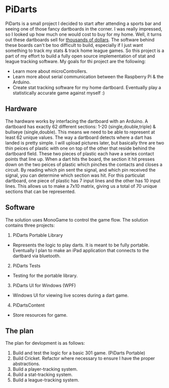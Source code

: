 # PiDarts

   PiDarts is a small project I decided to start after attending a sports bar and seeing one of those fancy dartboards in the corner. I was really impressed, so I looked up how much one would cost to buy for my home. Well, it turns out these dartboards sell for [thousands of dollars](http://www.sears.com/game-room-guys-arachnid-galaxy-3-electronic-home/p-SPM10116485920?hlSellerId=4023&sid=IDx20110310x00001i&kpid=SPM10116485920&kispla=SPM10116485920&kpid=SPM10116485920&mktRedirect=y). The software behind these boards can't be too difficult to build, especially if I just want something to track my stats & track home league games. So this project is a part of my effort to build a fully open source implementation of stat and league tracking software. My goals for thi project are the following:

  * Learn more about microControllers.
  * Learn more about serial communication between the Raspberry Pi & the Arduino.
  * Create stat tracking software for my home dartboard. Eventually play a statistically accurate game against myself :)

## Hardware

   The hardware works by interfacing the dartboard with an Arduino. A dartboard has exactly 62 different sections: 1-20 (single,double,triple) & bullseye (single,double). This means we need to be able to represent at least 62 unique values. The way a dartboard detects where a dart has landed is pretty simple. I will upload pictures later, but basically thre are two thin peices of plastic with one on top of the other that reside behind the dartboard field. These two pieces of plastic each have a series contact points that line up. When a dart hits the board, the section it hit presses down on the two peices of plastic which pinches the contacts and closes a circuit. By reading which pin sent the signal, and which pin received the signal, you can determine which section was hit. For this particulat dartboard, one piece of plastic has 7 input lines and the other has 10 input lines. This allows us to make a 7x10 matrix, giving us a total of 70 unique sections that can be represented.


## Software

   The solution uses MonoGame to control the game flow. The solution contains three projects:

1. PiDarts Portable Library
  * Represents the logic to play darts. It is meant to be fully portable. Eventually I plan to make an iPad application that connects to the dartbard via bluetooth.
2. PiDarts Tests
  * Testing for the portable library.
3. PiDarts UI for Windows (WPF)
  * Windows UI for viewing live scores during a dart game.
4. PiDartsContent
  * Store resources for game.

## The plan

   The plan for devlopment is as follows:

1. Build and test the logic for a basic 301 game. (PiDarts Portable)
2. Build Cricket. Refactor where necessary to ensure I have the proper abstractions.
3. Build a player-tracking system.
4. Build a stat-tracking system.
5. Build a league-tracking system.
 
